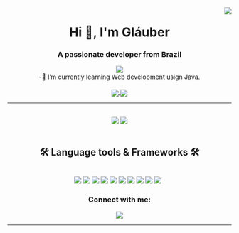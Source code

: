 <img align="right" src="https://visitor-badge.laobi.icu/badge?page_id=glauber-odev.glauber-odev"/>

<h1 align="center">Hi 👋, I'm Gláuber</h1>
<h3 align="center">A passionate developer from Brazil</h3>
<div align="center">
<img align="center" src="https://readme-typing-svg.demolab.com/?lines=Hi+there+👋+,+I'm+Gláuber;Olá+👋+,+Eu+sou+o+Gláuber!">
</div>

<div align="center">
-🌱 I’m currently learning Web development usign Java.
<div>

<br/>

<div align="center">
    <a href="mailto:glauber.vieir.ofi@gmail.com">
        <img align="center" src="https://img.shields.io/badge/Gmail-D14836?style=for-the-badge&logo=gmail&logoColor=white"  />
    </a>
    <a href="https://www.linkedin.com/in/glauber-magalh%C3%A3es-vieira-b91a40260?utm_source=share&utm_campaign=share_via&utm_content=profile&utm_medium=android_app">
        <img align="center" src="https://img.shields.io/badge/LinkedIn-0077B5?style=for-the-badge&logo=linkedin&logoColor=white"  />
    </a>
</div>
<hr/>

<br/>

<div align="center">
    <img src="https://github-readme-stats.vercel.app/api/top-langs/?username=anuraghazra&layout=donut-vertical">
    <img src="https://github-readme-stats.vercel.app/api?username=glauber-odev&show_icons=true&theme=dark&rank_icon=github">
</div>

<br/>


<div>
    <h2 align="center">🛠 Language tools & Frameworks 🛠</h2>
        <br/>
    <div align="center">
        <img src="https://img.shields.io/badge/PHP-777BB4?style=for-the-badge&logo=php&logoColor=white"/>
        <img src="https://img.shields.io/badge/Java-ED8B00?style=for-the-badge&logo=openjdk&logoColor=white"/>
        <img src="https://img.shields.io/badge/HTML-E24C26?style=for-the-badge&logo=html5&logoColor=white"/>
        <img src="https://img.shields.io/badge/CSS-0073BB?&style=for-the-badge&logo=css3&logoColor=white"/>
        <img src="https://img.shields.io/badge/JavaScript-F7DF1E?style=for-the-badge&logo=javascript&logoColor=black"/>
        <img src="https://img.shields.io/badge/TypeScript-007ACC?style=for-the-badge&logo=typescript&logoColor=white"/>
        <img src="https://img.shields.io/badge/Angular-DD0031?style=for-the-badge&logo=angular&logoColor=white"/>
        <img src="https://img.shields.io/badge/MySQL-00000F?style=for-the-badge&logo=mysql&logoColor=white"/>
        <img src="https://img.shields.io/badge/Spring-6DB33F?style=for-the-badge&logo=spring&logoColor=white"/>
        <img src="	https://img.shields.io/badge/jQuery-0769AD?style=for-the-badge&logo=jquery&logoColor=white"/>
        <img src=""/>
        <img src=""/>
    </div>
</div>


<h3 align="center">Connect with me:</h3>
<p align="center">
            <img align="center" src="https://img.shields.io/badge/LinkedIn-0077B5?style=for-the-badge&logo=linkedin&logoColor=white"  />
</p>
<hr/>
